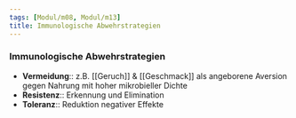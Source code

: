 ```yaml
---
tags: [Modul/m08, Modul/m13]
title: Immunologische Abwehrstrategien
---
```

### Immunologische Abwehrstrategien
- **Vermeidung**:: z.B. [[Geruch]] & [[Geschmack]] als angeborene Aversion gegen Nahrung mit hoher mikrobieller Dichte
- **Resistenz**:: Erkennung und Elimination
- **Toleranz**:: Reduktion negativer Effekte


